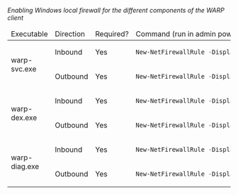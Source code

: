 
*Enabling Windows local firewall for the different components of the WARP client*

<table width=500>
  <thead>
    <td> Executable </td>
    <td> Direction </td>
    <td> Required? </td>
    <td> Command (run in admin powershell) </td>
  </thead>
  <tr>
    <td rowspan=2> warp-svc.exe </td>
    <td> Inbound </td>
    <td> Yes </td>
  <td>
        
  ```powershell
New-NetFirewallRule -DisplayName "Allow Warp-Svc Inbound" -Direction Inbound -Program "C:\Program Files\Cloudflare\Cloudflare WARP\warp-svc.exe" -Action Allow -Profile Any 
  ```
</td>
  </tr>
  <tr>
    
  <td> Outbound </td>
  <td> Yes </td>
  <td>
        
  ```powershell
New-NetFirewallRule -DisplayName "Allow Warp-Svc Outbound" -Direction Outbound -Program "C:\Program Files\Cloudflare\Cloudflare WARP\warp-svc.exe" -Action Allow -Profile Any
  ```
  </td>
  </tr>
    <tr>
    <td rowspan=2> warp-dex.exe </td>
    <td> Inbound </td>
    <td> Yes </td>
  <td>
        
  ```powershell
New-NetFirewallRule -DisplayName "Allow Warp-Dex Inbound" -Direction Inbound -Program "C:\Program Files\Cloudflare\Cloudflare WARP\warp-dex.exe" -Action Allow -Profile Any  ```
  ```
  </td>
  </tr>
  <tr>
    
  <td> Outbound </td>
  <td> Yes </td>
  <td>
        
  ```powershell
  New-NetFirewallRule -DisplayName "Allow Warp-Dex Outbound" -Direction Outbound -Program "C:\Program Files\Cloudflare\Cloudflare WARP\warp-dex.exe" -Action Allow -Profile Any
  ```
    
  </td>
  </tr>
    </tr>
    <tr>
    <td rowspan=2> warp-diag.exe </td>
    <td> Inbound </td>
    <td> Yes </td>
  <td>
        
  ```powershell
New-NetFirewallRule -DisplayName "Allow Warp-Diag Inbound" -Direction Inbound -Program "C:\Program Files\Cloudflare\Cloudflare WARP\warp-diag.exe" -Action Allow -Profile Any
  ```
  </td>
  </tr>
  <tr>
    
  <td> Outbound </td>
  <td> Yes </td>
  <td>
        
  ```powershell
New-NetFirewallRule -DisplayName "Allow Warp-Diag Outbound" -Direction Outbound -Program "C:\Program Files\Cloudflare\Cloudflare WARP\warp-diag.exe" -Action Allow -Profile Any

  ```
    
  </td>
  </tr>

</table>
